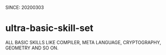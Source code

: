 SINCE: 20200303

# ultra-basic-skill-set
ALL BASIC SKILLS LIKE COMPILER, META LANGUAGE, CRYPTOGRAPHY, GEOMETRY AND SO ON.
